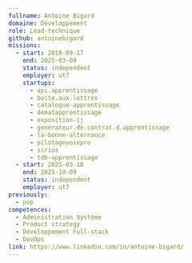 ```yaml
---
fullname: Antoine Bigard
domaine: Développement
role: Lead-technique
github: antoinebigard
missions:
  - start: 2018-09-17
    end: 2025-03-09
    status: independent
    employer: ut7
    startups:
      - api.apprentissage
      - boite.aux.lettres
      - catalogue-apprentissage
      - dematapprentissage
      - exposition-ij
      - generateur.de.contrat.d.apprentissage
      - la-bonne-alternance
      - pilotagevoiepro
      - sirius
      - tdb-apprentissage
  - start: 2025-03-10
    end: 2025-10-09
    status: independent
    employer: ut7
previously:
  - pop
competences:
  - Administration Système
  - Product strategy
  - Développement Full-stack
  - DevOps
link: https://www.linkedin.com/in/antoine-bigard/
---
```

